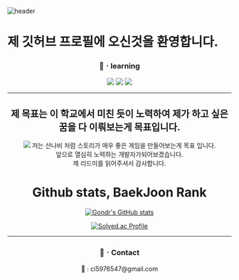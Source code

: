 ![header](https://capsule-render.vercel.app/api?type=venom&height=300&color=gradient&text=L&fontColor=00000)

# 제 깃허브 프로필에 오신것을 환영합니다.
 
 ### <center> 📖ㆍ**learning**</center>
 <div align= "center">

<center><img src = "https://img.shields.io/badge/Unity-808080?style=plastic-red&logo=Unity&logoColor=black">
<img src = "https://img.shields.io/badge/C%23-00CC66?style=plastic-red&logo=Csharp&logoColor=white">
<img src ="https://img.shields.io/badge/python-CCCC00?style=plastic-red&logo=Python&logoColor=white"></center>
<div align= "center">



-----

**제 목표는 이 학교에서 미친 듯이 노력하여 제가 하고 싶은 꿈을 다 이뤄보는게 목표입니다.**
---------

![](https://cdn.discordapp.com/attachments/949983647866421279/1200098291245924482/sEEdrKpFtMnm8yJO5LSeUOnM1SgDBu7f5Rdf2tQuQl3OA8vKtbNOYEptCkT-KK42IubMJG-Em5b0igVQK8S69A.webp?ex=65c4f1a1&is=65b27ca1&hm=e001185d5423f675bfe203d1de3c895be3d7d1e7f83ea23f195463584ce204cc&)
저는 산나비 처럼 스토리가 매우 좋은 게임을 만들어보는게 목표 입니다.<br>
앞으로 열심히 노력하는 개발자가되어보겠습니다.<br>
제 리드미를 읽어주셔서 감사합니다.

# Github stats, BaekJoon Rank
[![Gondr's GitHub stats](https://github-readme-stats.vercel.app/api?username=gondr99)](https://github.com/anuraghazra/github-readme-stats)

[![Solved.ac Profile](http://mazassumnida.wtf/api/generate_badge?boj=dlckdgh)](https://solved.ac/dlckdgh)


---
 ### <center>📲ㆍ**Contact**</center>
 <dic align= "center">
<center>📧 : ci5976547@gmail.com</center>
<div align= "center">
